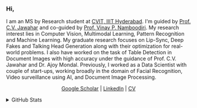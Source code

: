 ### Hi, 
I am an MS by Research student at [CVIT, IIIT Hyderabad](http://cvit.iiit.ac.in/). I'm guided by [Prof. C.V. Jawahar](https://faculty.iiit.ac.in/~jawahar/index.html) and co-guided by [Prof. Vinay P. Namboodiri](https://vinaypn.github.io/). My research interest lies in Computer Vision, Multimodal Learning, Pattern Recognition and Machine Learning. My graduate research focuses on Lip-Sync, Deep Fakes and Talking Head Generation along with their optimization for real-world problems. I also have worked on the task of Table Detection in Document Images with high accuracy under the guidance of Prof. C.V. Jawahar and Dr. Ajoy Mondal. Previously, I worked as a Data Scientist with couple of start-ups, working broadly in the domain of Facial Recognition, Video surveillance using AI, and Document Image Processing.

<p align="center">
  <a href="https://scholar.google.com/citations?user=t8VdoRYAAAAJ&hl=en">Google Scholar</a> |
  <a href="https://www.linkedin.com/in/madhav3101/">LinkedIn</a> |
  <a href="https://github.com/mdv3101/mdv3101/blob/main/Madhav%20Agarwal.pdf">CV</a> 
</p>

<details>
  <summary>
    GitHub Stats
  </summary>
<p align="left"> <img src="https://komarev.com/ghpvc/?username=mdv3101" alt="mdv3101" /> </p>

![Madhav's GitHub stats](https://github-readme-stats.vercel.app/api?username=mdv3101&count_private=true&show_icons=true&theme=tokyonight)
![Top Langs](https://github-readme-stats.vercel.app/api/top-langs/?username=mdv3101&theme=tokyonight&langs_count=4&layout=compact)
  </a>
</details>
<!--
**mdv3101/mdv3101** is a ✨ _special_ ✨ repository because its `README.md` (this file) appears on your GitHub profile.

Here are some ideas to get you started:

- 🔭 I’m currently working on ...
- 🌱 I’m currently learning ...
- 👯 I’m looking to collaborate on ...
- 🤔 I’m looking for help with ...
- 💬 Ask me about ...
- 📫 How to reach me: ...
- 😄 Pronouns: ...
- ⚡ Fun fact: ...
-->
